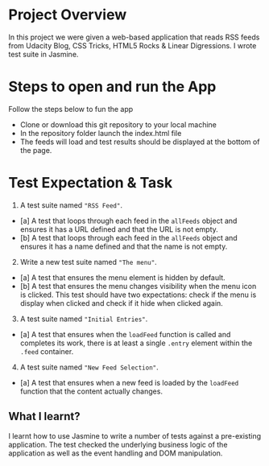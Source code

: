 # Project Overview

In this project we were given a web-based application that reads RSS feeds from Udacity Blog, CSS Tricks, HTML5 Rocks & Linear Digressions. I wrote test suite in Jasmine.

# Steps to open and run the App
Follow the steps below to fun the app

* Clone or download this git repository to your local machine
* In the repository folder launch the index.html file
* The feeds will load and test results should be displayed at the bottom of the page.

# Test Expectation & Task

1. A test suite named `"RSS Feed"`.
  - [a] A test that loops through each feed in the `allFeeds` object and ensures it has a URL defined and that the URL is not empty.
  - [b] A test that loops through each feed in the `allFeeds` object and ensures it has a name defined and that the name is not empty.
2. Write a new test suite named `"The menu"`.
  - [a] A test that ensures the menu element is hidden by default. 
  - [b] A test that ensures the menu changes visibility when the menu icon is clicked. This test should have two expectations: check if    the menu is display when clicked and check if it hide when clicked again.
3. A test suite named `"Initial Entries"`.
  - [a] A test that ensures when the `loadFeed` function is called and completes its work, there is at least a single `.entry` element within the `.feed` container.
4. A test suite named `"New Feed Selection"`.
  - [a] A test that ensures when a new feed is loaded by the `loadFeed` function that the content actually changes.

## What I learnt?

I learnt how to use Jasmine to write a number of tests against a pre-existing application. The test checked the underlying business logic of the application as well as the event handling and DOM manipulation.

